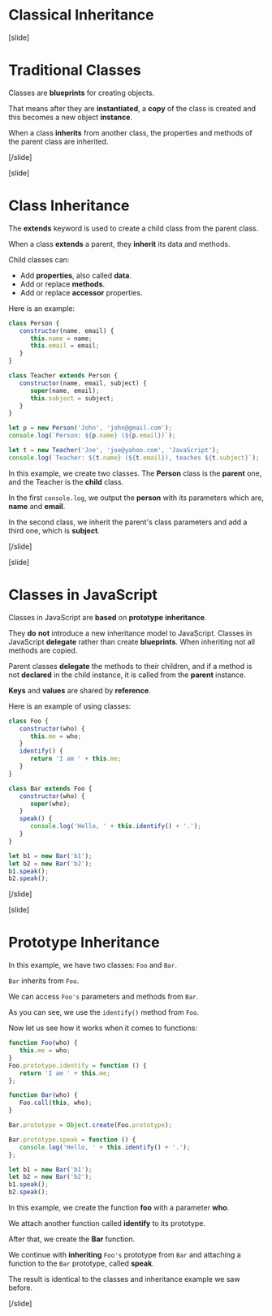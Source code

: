# Classical Inheritance

[slide]
# Traditional Classes

Classes are **blueprints** for creating objects.

That means after they are **instantiated**, a **copy** of the class is created and this becomes a new object **instance**. 

When a class **inherits** from another class, the properties and methods of the parent class are inherited.

[/slide]

[slide]
# Class Inheritance

The **extends** keyword is used to create a child class from the parent class.

When a class **extends** a parent, they **inherit** its data and methods.

Child classes can:

-  Add **properties**, also called **data**.
-  Add or replace **methods**.
-  Add or replace **accessor** properties.

Here is an example:

```js live
class Person {
   constructor(name, email) {
      this.name = name;
      this.email = email;
   }
}

class Teacher extends Person {
   constructor(name, email, subject) {
      super(name, email);
      this.subject = subject;
   }
}

let p = new Person('John', 'john@gmail.com');
console.log(`Person: ${p.name} (${p.email})`);

let t = new Teacher('Joe', 'joe@yahoo.com', 'JavaScript');
console.log(`Teacher: ${t.name} (${t.email}), teaches ${t.subject}`);
```

In this example, we create two classes. The **Person** class is the **parent** one, and the Teacher is the **child** class. 

In the first `console.log`, we output the **person** with its parameters which are, **name** and **email**.

In the second class, we inherit the parent's class parameters and add a third one, which is **subject**.

   [/slide]

[slide]

# Classes in JavaScript

Classes in JavaScript are **based** on **prototype** **inheritance**.

They **do** **not** introduce a new inheritance model to JavaScript. Classes in JavaScript **delegate** rather than create **blueprints**. When inheriting not all methods are copied. 

Parent classes **delegate** the methods to their children, and if a method is not **declared** in the child instance, it is called from the **parent** instance. 

**Keys** and **values** are shared by **reference**.

Here is an example of using classes:

```js live
class Foo {
   constructor(who) {
      this.me = who;
   }
   identify() {
      return 'I am ' + this.me;
   }
}

class Bar extends Foo {
   constructor(who) {
      super(who);
   }
   speak() {
      console.log('Hello, ' + this.identify() + '.');
   }
}

let b1 = new Bar('b1');
let b2 = new Bar('b2');
b1.speak();
b2.speak();
```


[/slide]


[slide]

# Prototype Inheritance

In this example, we have two classes: `Foo` and `Bar`. 

`Bar` inherits from `Foo`. 

We can access `Foo's` parameters and methods from `Bar`. 

As you can see, we use the `identify()` method from `Foo`.

Now let us see how it works when it comes to functions:

```js live
function Foo(who) {
   this.me = who;
}
Foo.prototype.identify = function () {
   return 'I am ' + this.me;
};

function Bar(who) {
   Foo.call(this, who);
}

Bar.prototype = Object.create(Foo.prototype);

Bar.prototype.speak = function () {
   console.log('Hello, ' + this.identify() + '.');
};

let b1 = new Bar('b1');
let b2 = new Bar('b2');
b1.speak();
b2.speak();
```

In this example, we create the function **foo** with a parameter **who**. 

We attach another function called **identify** to its prototype. 

After that, we create the **Bar** function. 

We continue with **inheriting** `Foo's` prototype from `Bar` and attaching a function to the `Bar` prototype, called **speak**.

The result is identical to the classes and inheritance example we saw before.

[/slide]
